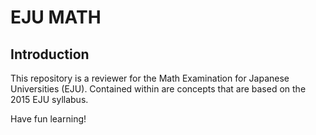 # EJU MATH

## Introduction

This repository is a reviewer for the Math Examination for Japanese Universities (EJU).
Contained within are concepts that are based on the 2015 EJU syllabus.

Have fun learning!

